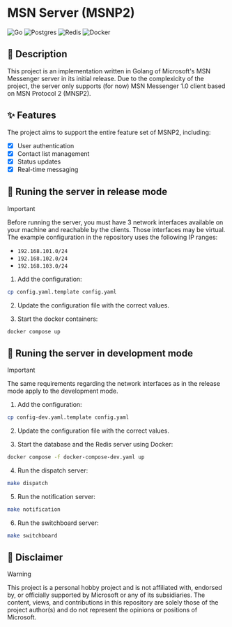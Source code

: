 # MSN Server (MSNP2)

![Go](https://img.shields.io/badge/go-%2300ADD8.svg?style=for-the-badge&logo=go&logoColor=white)
![Postgres](https://img.shields.io/badge/postgres-%23316192.svg?style=for-the-badge&logo=postgresql&logoColor=white)
![Redis](https://img.shields.io/badge/redis-%23DD0031.svg?style=for-the-badge&logo=redis&logoColor=white)
![Docker](https://img.shields.io/badge/docker-%230db7ed.svg?style=for-the-badge&logo=docker&logoColor=white)

## :memo: Description

This project is an implementation written in Golang of Microsoft's MSN Messenger server in its initial release. Due to the complexicity of the project, the server only supports (for now) MSN Messenger 1.0 client based on MSN Protocol 2 (MNSP2).

## :sparkles: Features

The project aims to support the entire feature set of MSNP2, including:

- [x] User authentication
- [x] Contact list management
- [x] Status updates
- [x] Real-time messaging

## :rocket: Runing the server in release mode

> [!IMPORTANT]
> Before running the server, you must have 3 network interfaces available on your machine and reachable by the clients. Those interfaces may be virtual. The example configuration in the repository uses the following IP ranges:
>
> - `192.168.101.0/24`
> - `192.168.102.0/24`
> - `192.168.103.0/24`

1. Add the configuration:

```bash
cp config.yaml.template config.yaml
```

2. Update the configuration file with the correct values.

3. Start the docker containers:

```bash
docker compose up
```

## :hammer: Runing the server in development mode

> [!IMPORTANT]
> The same requirements regarding the network interfaces as in the release mode apply to the development mode.

1. Add the configuration:

```bash
cp config-dev.yaml.template config.yaml
```

2. Update the configuration file with the correct values.

3. Start the database and the Redis server using Docker:

```bash
docker compose -f docker-compose-dev.yaml up
```

4. Run the dispatch server:

```bash
make dispatch
```

5. Run the notification server:

```bash
make notification
```

6. Run the switchboard server:

```bash
make switchboard
```

## :rotating_light: Disclaimer

> [!WARNING]
> This project is a personal hobby project and is not affiliated with, endorsed by, or officially supported by Microsoft or any of its subsidiaries. The content, views, and contributions in this repository are solely those of the project author(s) and do not represent the opinions or positions of Microsoft.
